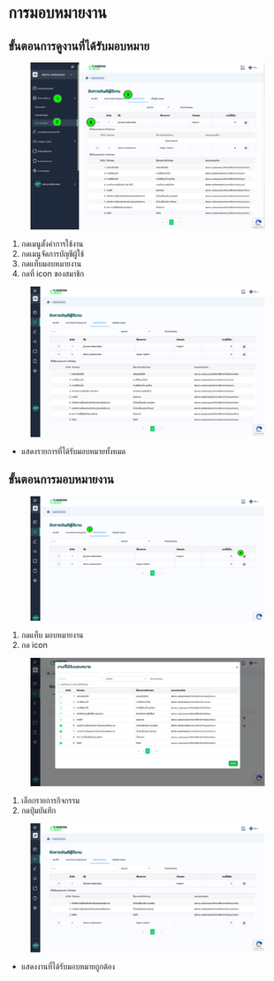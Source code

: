 # การมอบหมายงาน

## **ขั้นตอนการดูงานที่ได้รับมอบหมาย**

<figure><img src="../../../.gitbook/assets/image (29).png" alt=""><figcaption></figcaption></figure>

1. กดเมนูตั้งค่าการใช้งาน
2. กดเมนูจัดการบัญชีผู้ใช้
3. กดแท็บมอบหมายงาน
4. กดที่ icon ของสมาชิก



<figure><img src="../../../.gitbook/assets/image (30).png" alt=""><figcaption></figcaption></figure>

* แสดงรายการที่ได้รับมอบหมายทั้งหมด



## **ขั้นตอนการมอบหมายงาน**

<figure><img src="../../../.gitbook/assets/image (31).png" alt=""><figcaption></figcaption></figure>

1. กดแท็บ มอบหมายงาน
2. กด icon&#x20;



<figure><img src="../../../.gitbook/assets/image (32).png" alt=""><figcaption></figcaption></figure>

1. เลือกรายการกิจกรรม
2. กดปุ่มบันทึก



<figure><img src="../../../.gitbook/assets/image (33).png" alt=""><figcaption></figcaption></figure>

* แสดงงานที่ได้รับมอบหมายถูกต้อง
